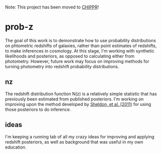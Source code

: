 Note: This project has been moved to [CHIPPR](https://github.com/aimalz/chippr)!

# prob-z

The goal of this work is to demonstrate how to use probability distributions on phtometric redshifts of galaxies, rather than point estimates of redshifts, to make inferences in cosmology.  At this stage, I'm working with synthetic likelihoods and posteriors, as opposed to calculating either from photometry.  However, future work may focus on improving methods for turning photometry into redshift probability distributions.

## nz

The redshift distribution function N(z) is a relatively simple statistic that has previously been estimated from published posteriors.  I'm working on improving upon the method developed by [Sheldon, et al. (2011)](http://arxiv.org/pdf/1109.5192.pdf) for using those posteriors to do inference.

## ideas

I'm keeping a running tab of all my crazy ideas for improving and applying redshift posteriors, as well as background that was useful in my own education.
